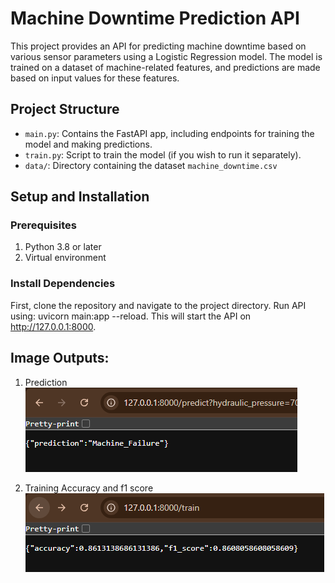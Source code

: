 # Machine Downtime Prediction API

This project provides an API for predicting machine downtime based on various sensor parameters using a Logistic Regression model. The model is trained on a dataset of machine-related features, and predictions are made based on input values for these features.

## Project Structure

- `main.py`: Contains the FastAPI app, including endpoints for training the model and making predictions.
- `train.py`: Script to train the model (if you wish to run it separately).
- `data/`: Directory containing the dataset `machine_downtime.csv`
## Setup and Installation

### Prerequisites

1. Python 3.8 or later
2. Virtual environment

### Install Dependencies

First, clone the repository and navigate to the project directory.
Run API using: uvicorn main:app --reload.
This will start the API on http://127.0.0.1:8000.

## Image Outputs:
1. Prediction 
![img_1.png](img_1.png)

2. Training Accuracy and f1 score
![img_2.png](img_2.png)
